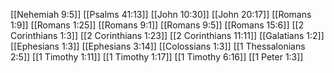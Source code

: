 [[Nehemiah 9:5]]
[[Psalms 41:13]]
[[John 10:30]]
[[John 20:17]]
[[Romans 1:9]]
[[Romans 1:25]]
[[Romans 9:1]]
[[Romans 9:5]]
[[Romans 15:6]]
[[2 Corinthians 1:3]]
[[2 Corinthians 1:23]]
[[2 Corinthians 11:11]]
[[Galatians 1:2]]
[[Ephesians 1:3]]
[[Ephesians 3:14]]
[[Colossians 1:3]]
[[1 Thessalonians 2:5]]
[[1 Timothy 1:11]]
[[1 Timothy 1:17]]
[[1 Timothy 6:16]]
[[1 Peter 1:3]]
